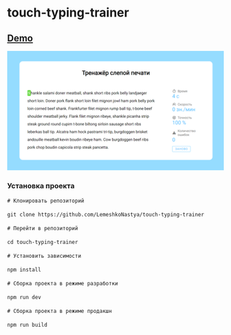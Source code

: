 # touch-typing-trainer

## [Demo](https://lemeshkonastya.github.io/touch-typing-trainer)

![Deploy project](https://github.com/LemeshkoNastya/touch-typing-trainer/blob/master/demo.png)

### Установка проекта

```
# Клонировать репозиторий

git clone https://github.com/LemeshkoNastya/touch-typing-trainer

# Перейти в репозиторий

cd touch-typing-trainer

# Установить зависимости

npm install

# Сборка проекта в режиме разработки

npm run dev

# Сборка проекта в режиме продакшн

npm run build

```
